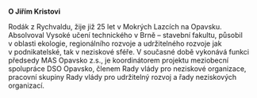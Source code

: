 __O&nbsp;Jiřím Kristovi__

Rodák z&nbsp;Rychvaldu, žije již 25 let v&nbsp;Mokrých Lazcích na&nbsp;Opavsku. Absolvoval Vysoké učení technického v&nbsp;Brně – stavební fakultu, působil v&nbsp;oblasti ekologie, regionálního rozvoje a udržitelného rozvoje jak v&nbsp;podnikatelské, tak v&nbsp;neziskové sféře. V&nbsp;současné době vykonává funkci předsedy MAS Opavsko z.s., je koordinátorem projektu meziobecní spolupráce DSO Opavsko, členem Rady vlády pro neziskové organizace, pracovní skupiny Rady vlády pro udržitelný rozvoj a řady neziskových organizací.
